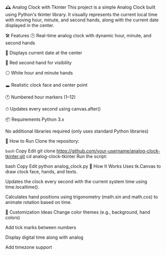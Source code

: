 🕰️ Analog Clock with Tkinter
This project is a simple Analog Clock built using Python's tkinter library. It visually represents the current local time with moving hour, minute, and second hands, along with the current date displayed in the center.


🛠 Features
🕒 Real-time analog clock with dynamic hour, minute, and second hands

📆 Displays current date at the center

🔴 Red second hand for visibility

⚪ White hour and minute hands

🕳️ Realistic clock face and center point

🕐 Numbered hour markers (1–12)

⏱ Updates every second using canvas.after()

📦 Requirements
Python 3.x

No additional libraries required (only uses standard Python libraries)

🚀 How to Run
Clone the repository:

`bash`
Copy
Edit
git clone https://github.com/your-username/analog-clock-tkinter.git
cd analog-clock-tkinter
Run the script:

bash
Copy
Edit
python analog_clock.py
🧠 How It Works
Uses tk.Canvas to draw clock face, hands, and texts.

Updates the clock every second with the current system time using time.localtime().

Calculates hand positions using trigonometry (math.sin and math.cos) to animate rotation based on time.


🎨 Customization Ideas
Change color themes (e.g., background, hand colors)

Add tick marks between numbers

Display digital time along with analog

Add timezone support
